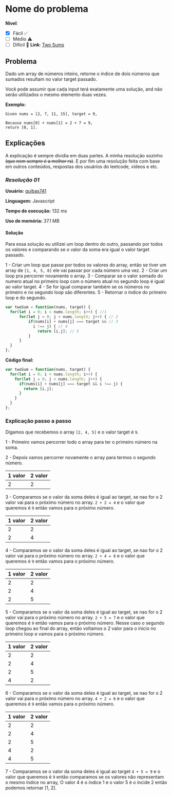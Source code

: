 # Nome do problema
**Nível**:
- [X] Fácil ✅
- [ ] Médio ⚠️ 
- [ ] Difícil 🛑
**Link**: [Two Sums](https://leetcode.com/problems/two-sum/)

## Problema
Dado um array de números inteiro, retorne o índice de dois números que sumados resultam no valor target passado.

Você pode assumir que cada input terá exatamente uma solução, and não serão utilizados o mesmo elemento duas vezes.

**Exemplo:**
```
Given nums = [2, 7, 11, 15], target = 9,

Because nums[0] + nums[1] = 2 + 7 = 9,
return [0, 1].
```
## Explicações

A explicação é sempre dividia em duas partes. A minha resolução sozinho ~~(que nem sempre é a melhor rs)~~. E por fim uma resolução feita com base em outros conteúdos, respostas dos usuários do leetcode, vídeos e etc.

### *Resolução 01*

**Usuário:** [guibas741](https://github.com/guibas741)

**Linguagem:** Javascript

**Tempo de execução:** 132 ms

**Uso de memória:** 37.1 MB

#### Solução

Para essa solução eu utilizei um loop dentro do outro, passando por todos os valores e comparando se o valor da soma era igual o valor target passado.

1 - Criar um loop que passe por todos os valores do array, então se tiver um array de `[1, 4, 5, 8]` ele vai passar por cada número uma vez.
2 - Criar um loop pra percorrer novamente o array.
3 - Comparar se o valor somado do numero atual no primeiro loop com o número atual no segundo loop é igual ao valor target.
4 - Se for igual comparar também se os números no primeiro e no segundo loop são diferentes.
5 - Retornar o índice do primeiro loop e do segundo.

```javascript
var twoSum = function(nums, target) {
  for(let i = 0; i < nums.length; i++) { //1
      for(let j = 0; j < nums.length; j++) { // 2
          if(nums[i] + nums[j] === target && // 3
            i !== j) { // 4
              return [i,j]; // 5
          }
      }
  }
};
```

**Código final:**
```javascript
var twoSum = function(nums, target) {
  for(let i = 0; i < nums.length; i++) {
    for(let j = 0; j < nums.length; j++) {
      if(nums[i] + nums[j] === target && i !== j) {
        return [i,j];
      }
    }
  }
};
```

### Explicação passo a passo

Digamos que recebemos o array `[2, 4, 5]` e o valor target é `9`.

1 - Primeiro vamos percorrer todo o array para ter o primeiro número na soma.

2 - Depois vamos percorrer novamente o array para termos o segundo número.

| 1 valor | 2 valor |
|---------|---------|
| 2       | 2       |

3 - Comparamos se o valor da soma deles é igual ao target, se nao for o 2 valor vai para o próximo número no array. `2 + 2 = 4` e o valor que queremos é `9` então vamos para o próximo número.

| 1 valor | 2 valor |
|---------|---------|
| 2       | 2       |
| 2       | 4       |

4 - Comparamos se o valor da soma deles é igual ao target, se nao for o 2 valor vai para o próximo número no array. `2 + 4 = 6` e o valor que queremos é `9` então vamos para o próximo número.

| 1 valor | 2 valor |
|---------|---------|
| 2       | 2       |
| 2       | 4       |
| 2       | 5       |

5 - Comparamos se o valor da soma deles é igual ao target, se nao for o 2 valor vai para o próximo número no array. `2 + 5 = 7` e o valor que queremos é `9` então vamos para o próximo número. Nesse caso o segundo loop chegou ao final do array, então voltamos o 2 valor para o inicio no primeiro loop e vamos para o próximo número.

| 1 valor | 2 valor |
|---------|---------|
| 2       | 2       |
| 2       | 4       |
| 2       | 5       |
| 4       | 2       |

6 - Comparamos se o valor da soma deles é igual ao target, se nao for o 2 valor vai para o próximo número no array. `4 + 2 = 6` e o valor que queremos é `9` então vamos para o próximo número.

| 1 valor | 2 valor |
|---------|---------|
| 2       | 2       |
| 2       | 4       |
| 2       | 5       |
| 4       | 2       |
| 4       | 5       |

7 - Comparamos se o valor da soma deles é igual ao target `4 + 5 = 9` e o valor que queremos é `9` então comparamos se os valores não representam o mesmo índice no array, O valor 4 é o índice 1 e o valor 5 é o íncide 2 então podemos retornar [1, 2].




 








